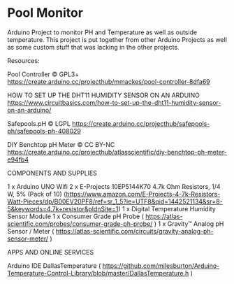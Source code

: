 # Pool Monitor

Arduino Project to monitor PH and Temperature as well as outside temperature.  This project is put together from other Arduino Projects as well as some custom stuff that was lacking in the other projects.

Resources:

Pool Controller © GPL3+
https://create.arduino.cc/projecthub/mmackes/pool-controller-8dfa69

HOW TO SET UP THE DHT11 HUMIDITY SENSOR ON AN ARDUINO
https://www.circuitbasics.com/how-to-set-up-the-dht11-humidity-sensor-on-an-arduino/

Safepools.pH © LGPL
https://create.arduino.cc/projecthub/safepools-ph/safepools-ph-408029

DIY Benchtop pH Meter © CC BY-NC
https://create.arduino.cc/projecthub/atlasscientific/diy-benchtop-ph-meter-e94fb4


COMPONENTS AND SUPPLIES

1 x Arduino UNO Wifi
2 x E-Projects 10EP5144K70 4.7k Ohm Resistors, 1/4 W, 5% (Pack of 10) (https://www.amazon.com/E-Projects-4-7k-Resistors-Watt-Pieces/dp/B00EV20PF8/ref=sr_1_5?ie=UTF8&qid=1442521134&sr=8-5&keywords=4.7k+resistor&pldnSite=1)
1 x Digital Temperature Humidity Sensor Module
1 x Consumer Grade pH Probe ( https://atlas-scientific.com/probes/consumer-grade-ph-probe/ )
1 x Gravity™ Analog pH Sensor / Meter ( https://atlas-scientific.com/circuits/gravity-analog-ph-sensor-meter/ )


APPS AND ONLINE SERVICES

Arduino IDE
DallasTemperature ( https://github.com/milesburton/Arduino-Temperature-Control-Library/blob/master/DallasTemperature.h )